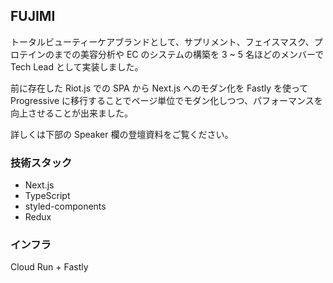 ## FUJIMI

トータルビューティーケアブランドとして、サプリメント、フェイスマスク、プロテインのまでの美容分析や EC のシステムの構築を 3 ~ 5 名ほどのメンバーで Tech Lead として実装しました。

前に存在した Riot.js での SPA から Next.js へのモダン化を Fastly を使って Progressive に移行することでページ単位でモダン化しつつ、パフォーマンスを向上させることが出来ました。

詳しくは下部の Speaker 欄の登壇資料をご覧ください。

### 技術スタック

- Next.js
- TypeScript
- styled-components
- Redux

### インフラ

Cloud Run + Fastly
